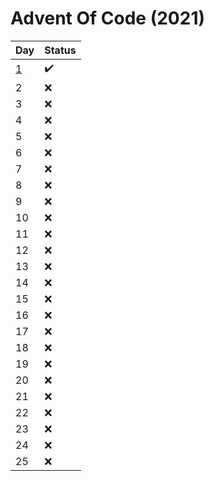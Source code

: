 # Advent Of Code (2021)
Day | Status
--- | --- 
[1](https://github.com/dudushy/AOC2021/blob/main/day1.py) | :heavy_check_mark:
2 | :x:
3 | :x:
4 | :x:
5 | :x:
6 | :x:
7 | :x:
8 | :x:
9 | :x:
10 | :x:
11 | :x:
12 | :x:
13 | :x:
14 | :x:
15 | :x:
16 | :x:
17 | :x:
18 | :x:
19 | :x:
20 | :x:
21 | :x:
22 | :x:
23 | :x:
24 | :x:
25 | :x: